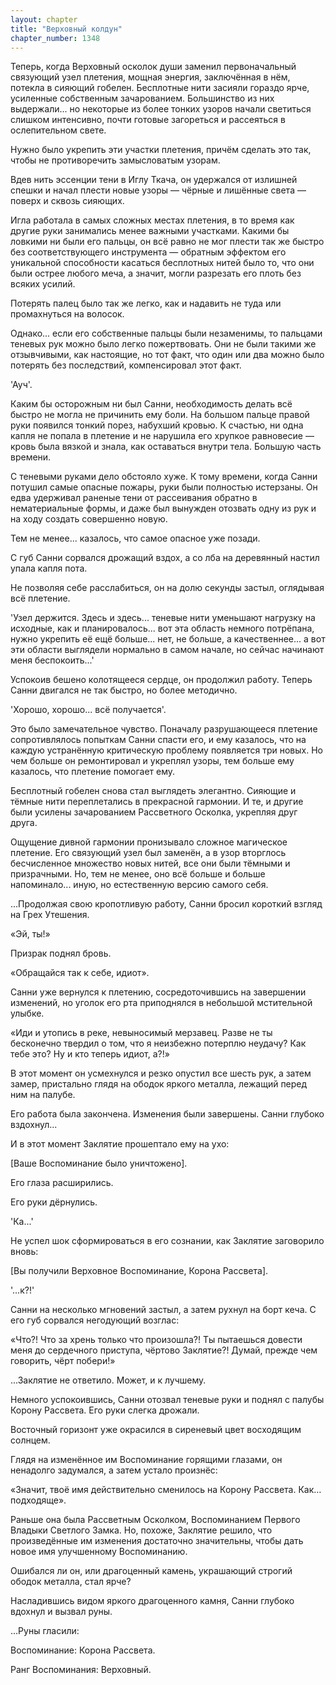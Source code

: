 ```yaml
---
layout: chapter
title: "Верховный колдун"
chapter_number: 1348
---
```


Теперь, когда Верховный осколок души заменил первоначальный связующий узел плетения, мощная энергия, заключённая в нём, потекла в сияющий гобелен. Бесплотные нити засияли гораздо ярче, усиленные собственным зачарованием. Большинство из них выдержали... но некоторые из более тонких узоров начали светиться слишком интенсивно, почти готовые загореться и рассеяться в ослепительном свете.

Нужно было укрепить эти участки плетения, причём сделать это так, чтобы не противоречить замысловатым узорам.

Вдев нить эссенции тени в Иглу Ткача, он удержался от излишней спешки и начал плести новые узоры — чёрные и лишённые света — поверх и сквозь сияющих.

Игла работала в самых сложных местах плетения, в то время как другие руки занимались менее важными участками. Какими бы ловкими ни были его пальцы, он всё равно не мог плести так же быстро без соответствующего инструмента — обратным эффектом его уникальной способности касаться бесплотных нитей было то, что они были острее любого меча, а значит, могли разрезать его плоть без всяких усилий.

Потерять палец было так же легко, как и надавить не туда или промахнуться на волосок.

Однако... если его собственные пальцы были незаменимы, то пальцами теневых рук можно было легко пожертвовать. Они не были такими же отзывчивыми, как настоящие, но тот факт, что один или два можно было потерять без последствий, компенсировал этот факт.

'Ауч'.

Каким бы осторожным ни был Санни, необходимость делать всё быстро не могла не причинить ему боли. На большом пальце правой руки появился тонкий порез, набухший кровью. К счастью, ни одна капля не попала в плетение и не нарушила его хрупкое равновесие — кровь была вязкой и знала, как оставаться внутри тела. Большую часть времени.

С теневыми руками дело обстояло хуже. К тому времени, когда Санни потушил самые опасные пожары, руки были полностью истерзаны. Он едва удерживал раненые тени от рассеивания обратно в нематериальные формы, и даже был вынужден отозвать одну из рук и на ходу создать совершенно новую.

Тем не менее... казалось, что самое опасное уже позади.

С губ Санни сорвался дрожащий вздох, а со лба на деревянный настил упала капля пота.

Не позволяя себе расслабиться, он на долю секунды застыл, оглядывая всё плетение.

'Узел держится. Здесь и здесь... теневые нити уменьшают нагрузку на исходные, как и планировалось... вот эта область немного потрёпана, нужно укрепить её ещё больше... нет, не больше, а качественнее... а вот эти области выглядели нормально в самом начале, но сейчас начинают меня беспокоить...'

Успокоив бешено колотящееся сердце, он продолжил работу. Теперь Санни двигался не так быстро, но более методично.

'Хорошо, хорошо... всё получается'.

Это было замечательное чувство. Поначалу разрушающееся плетение сопротивлялось попыткам Санни спасти его, и ему казалось, что на каждую устранённую критическую проблему появляется три новых. Но чем больше он ремонтировал и укреплял узоры, тем больше ему казалось, что плетение помогает ему.

Бесплотный гобелен снова стал выглядеть элегантно. Сияющие и тёмные нити переплетались в прекрасной гармонии. И те, и другие были усилены зачарованием Рассветного Осколка, укрепляя друг друга.

Ощущение дивной гармонии пронизывало сложное магическое плетение. Его связующий узел был заменён, а в узор вторглось бесчисленное множество новых нитей, все они были тёмными и призрачными. Но, тем не менее, оно всё больше и больше напоминало... иную, но естественную версию самого себя.

...Продолжая свою кропотливую работу, Санни бросил короткий взгляд на Грех Утешения.

«Эй, ты!»

Призрак поднял бровь.

«Обращайся так к себе, идиот».

Санни уже вернулся к плетению, сосредоточившись на завершении изменений, но уголок его рта приподнялся в небольшой мстительной улыбке.

«Иди и утопись в реке, невыносимый мерзавец. Разве не ты бесконечно твердил о том, что я неизбежно потерплю неудачу? Как тебе это? Ну и кто теперь идиот, а?!»

В этот момент он усмехнулся и резко опустил все шесть рук, а затем замер, пристально глядя на ободок яркого металла, лежащий перед ним на палубе.

Его работа была закончена. Изменения были завершены. Санни глубоко вздохнул...

И в этот момент Заклятие прошептало ему на ухо:

[Ваше Воспоминание было уничтожено].

Его глаза расширились.

Его руки дёрнулись.

'Ка...'

Не успел шок сформироваться в его сознании, как Заклятие заговорило вновь:

[Вы получили Верховное Воспоминание, Корона Рассвета].

'...к?!'

Санни на несколько мгновений застыл, а затем рухнул на борт кеча. С его губ сорвался негодующий возглас:

«Что?! Что за хрень только что произошла?! Ты пытаешься довести меня до сердечного приступа, чёртово Заклятие?! Думай, прежде чем говорить, чёрт побери!»

...Заклятие не ответило. Может, и к лучшему.

Немного успокоившись, Санни отозвал теневые руки и поднял с палубы Корону Рассвета. Его руки слегка дрожали.

Восточный горизонт уже окрасился в сиреневый цвет восходящим солнцем.

Глядя на изменённое им Воспоминание горящими глазами, он ненадолго задумался, а затем устало произнёс:

«Значит, твоё имя действительно сменилось на Корону Рассвета. Как… подходяще».

Раньше она была Рассветным Осколком, Воспоминанием Первого Владыки Светлого Замка. Но, похоже, Заклятие решило, что произведённые им изменения достаточно значительны, чтобы дать новое имя улучшенному Воспоминанию.

Ошибался ли он, или драгоценный камень, украшающий строгий ободок металла, стал ярче?

Насладившись видом яркого драгоценного камня, Санни глубоко вдохнул и вызвал руны.

...Руны гласили:

Воспоминание: Корона Рассвета.

Ранг Воспоминания: Верховный.